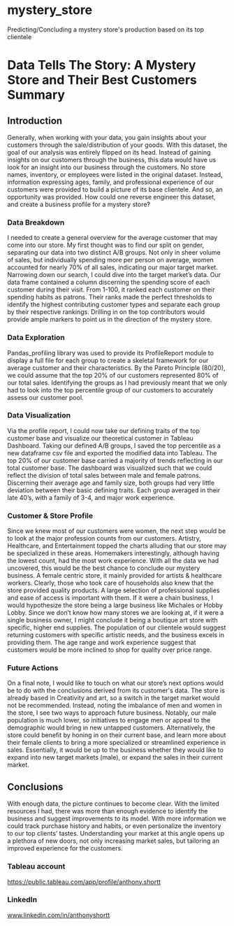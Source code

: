 # mystery_store
Predicting/Concluding a mystery store's production based on its top clientele 

# Data Tells The Story: A Mystery Store and Their Best Customers Summary #

## Introduction ##

Generally, when working with your data, you gain insights about your customers through the sale/distribution of your goods. With this dataset, the goal of our analysis was entirely flipped on its head. Instead of gaining insights on our customers through the business, this data would have us look for an insight into our business through the customers. No store names, inventory, or employees were listed in the original dataset. Instead, information expressing ages, family, and professional experience of our customers were provided to build a picture of its base clientele. And so, an opportunity was provided. How could one reverse engineer this dataset, and create a business profile for a mystery store?

### Data Breakdown ###
I needed to create a general overview for the average customer that may come into our store. My first thought was to find our split on gender, separating our data into two distinct A/B groups. Not only in sheer volume of sales, but individually spending more per person on average, women accounted for nearly 70% of all sales, indicating our major target market. Narrowing down our search, I could dive into the target market’s data.
Our data frame contained a column discerning the spending score of each customer during their visit. From 1-100, it ranked each customer on their spending habits as patrons. Their ranks made the perfect thresholds to identify the highest contributing customer types and separate each group by their respective rankings. Drilling in on the top contributors would provide ample markers to point us in the direction of the mystery store.
  
### Data Exploration ###
Pandas_profiling library was used to provide its ProfileReport module to display a full file for each group to create a skeletal framework for our average customer and their characteristics. By the Pareto Principle (80/20), we could assume that the top 20% of our customers represented 80% of our total sales. Identifying the groups as I had previously meant that we only had to look into the top percentile group of our customers to accurately assess our customer pool.
  
### Data Visualization ###
Via the profile report, I could now take our defining traits of the top customer base and visualize our theoretical customer in Tableau Dashboard. Taking our defined A/B groups, I saved the top percentile as a new dataframe csv file and exported the modified data into Tableau. The top 20% of our customer base carried a majority of trends reflecting in our total customer base. The dashboard was visualized such that we could reflect the division of total sales between male and female patrons. Discerning their average age and family size, both groups had very little deviation between their basic defining traits. Each group averaged in their late 40’s, with a family of 3-4, and major work experience.

### Customer & Store Profile ###
Since we knew most of our customers were women, the next step would be to look at the major profession counts from our customers. Artistry, Healthcare, and Entertainment topped the charts alluding that our store may be specialized in these areas. Homemakers interestingly, although having the lowest count, had the most work experience. With all the data we had uncovered, this would be the best chance to conclude our mystery business.
A female centric store, it mainly provided for artists & healthcare workers. Clearly, those who took care of households also knew that the store provided quality products. A large selection of professional supplies and ease of access is important with them. If it were a chain business, I would hypothesize the store being a large business like Michales or Hobby Lobby. Since we don’t know how many stores we are looking at, if it were a single business owner, I might conclude it being a boutique art store with specific, higher end supplies. The population of our clientele would suggest returning customers with specific artistic needs, and the business excels in providing them. The age range and work experience suggest that customers would be more inclined to shop for quality over price range.
  
 ### Future Actions ###
On a final note, I would like to touch on what our store’s next options would be to do with the conclusions derived from its customer's data. The store is already based in Creativity and art, so a switch in the target market would not be recommended. Instead, noting the imbalance of men and women in the store, I see two ways to approach future business. Notably, our male population is much lower, so initiatives to engage men or appeal to the demographic would bring in new untapped customers. Alternatively, the store could benefit by honing in on their current base, and learn more about their female clients to bring a more specialized or streamlined experience in sales. Essentially, it would be up to the business whether they would like to expand into new target markets (male), or expand the sales in their current market.
  
## Conclusions ## 
With enough data, the picture continues to become clear. With the limited resources I had, there was more than enough evidence to identify the business and suggest improvements to its model. With more information we could track purchase history and habits, or even personalize the inventory to our top clients’ tastes. Understanding your market at this angle opens up a plethora of new doors, not only increasing market sales, but tailoring an improved experience for the customers. 


### Tableau account

https://public.tableau.com/app/profile/anthony.shortt

### LinkedIn

www.linkedin.com/in/anthonyshortt
